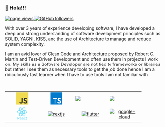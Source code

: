 ### 🤗 Hola!!!

<p align="left">
  <a href="https://github.com/Gyekye/Gyekye">
    <img src="https://komarev.com/ghpvc/?username=Gyekye" alt="page views" />
  </a>
  <a href="https://github.com/Gyekye?tab=followers">
    <img alt="GitHub followers" src="https://img.shields.io/github/followers/Gyekye?color=green&logo=github">
  </a>
</p>
<p align="left">

  With over 3 years of experience developing software, I have developed a deep and strong understanding of software development principles such as SOLID, YAGNI, KISS, and the use of Architecture to manage and reduce system complexity.

  I am an avid lover of Clean Code and Architecture proposed by Robert C. Martin and Test-Driven Development and often use them in projects I work on.
  My skills as a Software Developer are not tied to frameworks or libraries but rather I see them as necessary tools to get the job done hence I am a     ridiculously fast learner when I have to use tools I am not familiar with

</p>

<br>

<div align="left">
    <table>
    <tr>
      <td align="center" width="96">
        <a href="https://developer.mozilla.org/en-US/docs/Web/JavaScript" target="_blank" rel="noreferrer"> 
          <img src="https://raw.githubusercontent.com/devicons/devicon/master/icons/javascript/javascript-original.svg" alt="javascript" width="40"                      height="40"/> 
        </a>
      </td>
      <td align="center" width="96">
        <a href="https://www.typescriptlang.org/docs/handbook/typescript-in-5-minutes.html">
           <img src="https://raw.githubusercontent.com/devicons/devicon/master/icons/typescript/typescript-original.svg" alt="typescript" width="40"                      height="40"/> 
        </a>
      </td>
      <td>
          <img src="https://cdn.jsdelivr.net/gh/devicons/devicon/icons/dart/dart-original.svg" />
      </td>
      <td>
          <img src="https://cdn.jsdelivr.net/gh/devicons/devicon/icons/firebase/firebase-plain.svg" />
      </td>
    </tr>
    <tr>
      <td align="center" width="96">
         <a href="https://reactjs.org/" target="_blank" rel="noreferrer"> 
           <img src="https://raw.githubusercontent.com/devicons/devicon/master/icons/react/react-original-wordmark.svg" alt="react" width="40"                     height="40"/>      
        </a> 
      </td>
      <td align="center" width="96">
        <a href="https://nextjs.org/" target="_blank" rel="noreferrer">
          <img src="https://cdn.worldvectorlogo.com/logos/nextjs-2.svg" alt="nextjs" width="40" height="40"/>
        </a> 
      </td>
      <td align="center" width="96">
        <a href="https://flutter.dev" target="_blank" rel="noreferrer"> 
          <img src="https://www.vectorlogo.zone/logos/flutterio/flutterio-icon.svg" alt="flutter" width="40" height="40"/>
        </a> 
      </td>
      <td align="center" width="96">
        <a href="https://flutter.dev" target="_blank" rel="noreferrer"> 
          <img src="https://www.vectorlogo.zone/logos/google_cloud/google_cloud-icon.svg" alt="google-cloud" width="40" height="40"/>
        </a> 
      </td>
    </tr>
  </table>
  <br>
</div>

